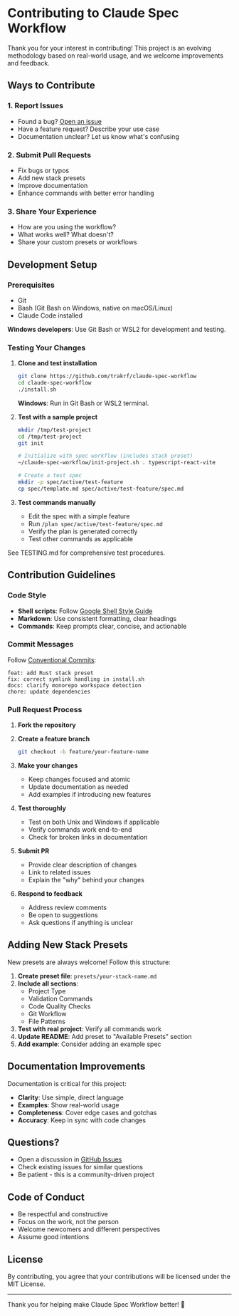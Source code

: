 # Contributing to Claude Spec Workflow

Thank you for your interest in contributing! This project is an evolving methodology based on real-world usage, and we welcome improvements and feedback.

## Ways to Contribute

### 1. Report Issues
- Found a bug? [Open an issue](https://github.com/trakrf/claude-spec-workflow/issues)
- Have a feature request? Describe your use case
- Documentation unclear? Let us know what's confusing

### 2. Submit Pull Requests
- Fix bugs or typos
- Add new stack presets
- Improve documentation
- Enhance commands with better error handling

### 3. Share Your Experience
- How are you using the workflow?
- What works well? What doesn't?
- Share your custom presets or workflows

## Development Setup

### Prerequisites
- Git
- Bash (Git Bash on Windows, native on macOS/Linux)
- Claude Code installed

**Windows developers**: Use Git Bash or WSL2 for development and testing.

### Testing Your Changes

1. **Clone and test installation**
   ```bash
   git clone https://github.com/trakrf/claude-spec-workflow
   cd claude-spec-workflow
   ./install.sh
   ```

   **Windows**: Run in Git Bash or WSL2 terminal.

2. **Test with a sample project**
   ```bash
   mkdir /tmp/test-project
   cd /tmp/test-project
   git init

   # Initialize with spec workflow (includes stack preset)
   ~/claude-spec-workflow/init-project.sh . typescript-react-vite

   # Create a test spec
   mkdir -p spec/active/test-feature
   cp spec/template.md spec/active/test-feature/spec.md
   ```

3. **Test commands manually**
   - Edit the spec with a simple feature
   - Run `/plan spec/active/test-feature/spec.md`
   - Verify the plan is generated correctly
   - Test other commands as applicable

See TESTING.md for comprehensive test procedures.

## Contribution Guidelines

### Code Style
- **Shell scripts**: Follow [Google Shell Style Guide](https://google.github.io/styleguide/shellguide.html)
- **Markdown**: Use consistent formatting, clear headings
- **Commands**: Keep prompts clear, concise, and actionable

### Commit Messages
Follow [Conventional Commits](https://www.conventionalcommits.org/):
```
feat: add Rust stack preset
fix: correct symlink handling in install.sh
docs: clarify monorepo workspace detection
chore: update dependencies
```

### Pull Request Process

1. **Fork the repository**
2. **Create a feature branch**
   ```bash
   git checkout -b feature/your-feature-name
   ```

3. **Make your changes**
   - Keep changes focused and atomic
   - Update documentation as needed
   - Add examples if introducing new features

4. **Test thoroughly**
   - Test on both Unix and Windows if applicable
   - Verify commands work end-to-end
   - Check for broken links in documentation

5. **Submit PR**
   - Provide clear description of changes
   - Link to related issues
   - Explain the "why" behind your changes

6. **Respond to feedback**
   - Address review comments
   - Be open to suggestions
   - Ask questions if anything is unclear

## Adding New Stack Presets

New presets are always welcome! Follow this structure:

1. **Create preset file**: `presets/your-stack-name.md`
2. **Include all sections**:
   - Project Type
   - Validation Commands
   - Code Quality Checks
   - Git Workflow
   - File Patterns
3. **Test with real project**: Verify all commands work
4. **Update README**: Add preset to "Available Presets" section
5. **Add example**: Consider adding an example spec

## Documentation Improvements

Documentation is critical for this project:
- **Clarity**: Use simple, direct language
- **Examples**: Show real-world usage
- **Completeness**: Cover edge cases and gotchas
- **Accuracy**: Keep in sync with code changes

## Questions?

- Open a discussion in [GitHub Issues](https://github.com/trakrf/claude-spec-workflow/issues)
- Check existing issues for similar questions
- Be patient - this is a community-driven project

## Code of Conduct

- Be respectful and constructive
- Focus on the work, not the person
- Welcome newcomers and different perspectives
- Assume good intentions

## License

By contributing, you agree that your contributions will be licensed under the MIT License.

---

Thank you for helping make Claude Spec Workflow better! 🚀
